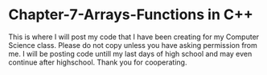 # Chapter-7-Arrays-Functions in C++
This is where I will post my code that I have been creating for my Computer Science class. 
Please do not copy unless you have asking permission from me. 
I will be posting code untill my last days of high school and may even continue after highschool.
Thank you for cooperating. 
